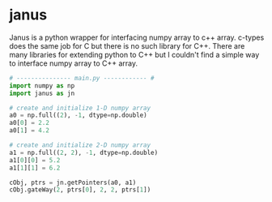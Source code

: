 # janus
Janus is a python wrapper for interfacing numpy array to c++ array. c-types does the same job for C but there is no such library for C++. There are many libraries for extending python to C++ but I couldn't find a simple way to interface numpy array to C++ array.

```python
# --------------- main.py ------------ #
import numpy as np
import janus as jn

# create and initialize 1-D numpy array
a0 = np.full((2), -1, dtype=np.double)
a0[0] = 2.2
a0[1] = 4.2

# create and initialize 2-D numpy array
a1 = np.full((2, 2), -1, dtype=np.double)
a1[0][0] = 5.2
a1[1][1] = 6.2

cObj, ptrs = jn.getPointers(a0, a1)
cObj.gateWay(2, ptrs[0], 2, 2, ptrs[1])
```



